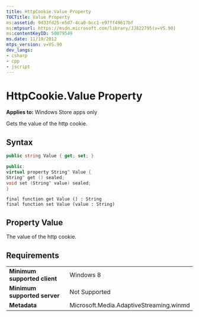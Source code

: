 ```yaml
---
title: HttpCookie.Value Property
TOCTitle: Value Property
ms:assetid: 9d33fd25-e5d7-4ca0-bcc1-e97ff49617bf
ms:mtpsurl: https://msdn.microsoft.com/library/JJ822795(v=VS.90)
ms:contentKeyID: 50079549
ms.date: 11/19/2012
mtps_version: v=VS.90
dev_langs:
- csharp
- cpp
- jscript
---
```


# HttpCookie.Value Property

**Applies to:** Windows Store apps only

Gets the value of the http cookie.

## Syntax

```csharp
public string Value { get; set; }
```

```cpp
public:
virtual property String^ Value {
String^ get () sealed;
void set (String^ value) sealed;
}
```

```jscript
final function get Value () : String
final function set Value (value : String)
```

## Property Value

The value of the http cookie.

## Requirements

|||
|--- |--- |
|**Minimum supported client**|Windows 8|
|**Minimum supported server**|Not Supported|
|**Metadata**|Microsoft.Media.AdaptiveStreaming.winmd|

